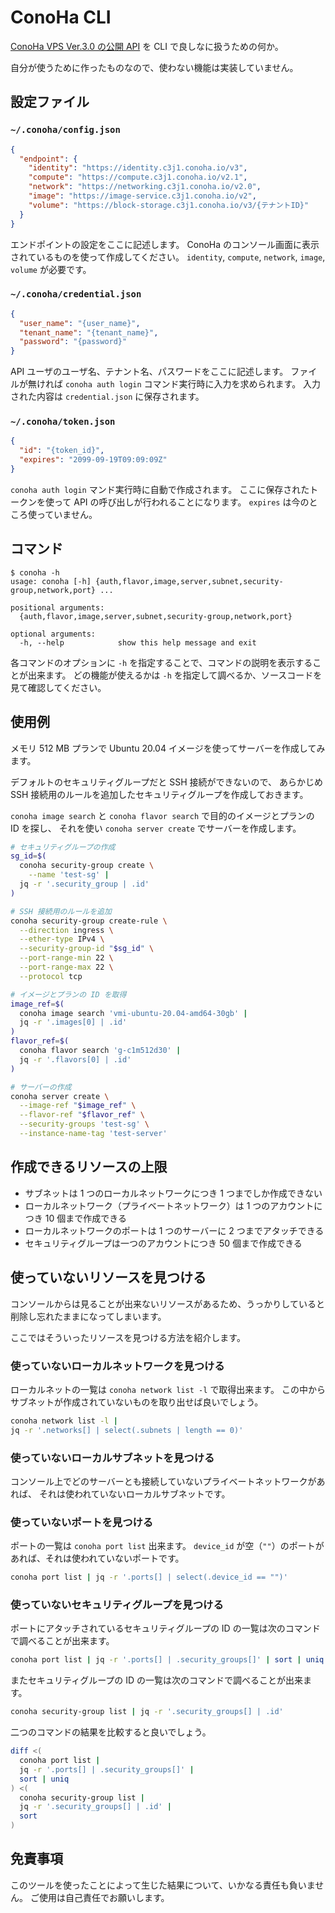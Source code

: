 # ConoHa CLI

[ConoHa VPS Ver.3.0 の公開 API](https://doc.conoha.jp/reference/api-vps3/) を CLI で良しなに扱うための何か。

自分が使うために作ったものなので、使わない機能は実装していません。

## 設定ファイル

### `~/.conoha/config.json`

```json
{
  "endpoint": {
    "identity": "https://identity.c3j1.conoha.io/v3",
    "compute": "https://compute.c3j1.conoha.io/v2.1",
    "network": "https://networking.c3j1.conoha.io/v2.0",
    "image": "https://image-service.c3j1.conoha.io/v2",
    "volume": "https://block-storage.c3j1.conoha.io/v3/{テナントID}"
  }
}
```

エンドポイントの設定をここに記述します。
ConoHa のコンソール画面に表示されているものを使って作成してください。
`identity`, `compute`, `network`, `image`, `volume` が必要です。

### `~/.conoha/credential.json`

```json
{
  "user_name": "{user_name}",
  "tenant_name": "{tenant_name}",
  "password": "{password}"
}
```

API ユーザのユーザ名、テナント名、パスワードをここに記述します。
ファイルが無ければ `conoha auth login` コマンド実行時に入力を求められます。
入力された内容は `credential.json` に保存されます。

### `~/.conoha/token.json`

```json
{
  "id": "{token_id}",
  "expires": "2099-09-19T09:09:09Z"
}
```

`conoha auth login` マンド実行時に自動で作成されます。
ここに保存されたトークンを使って API の呼び出しが行われることになります。
`expires` は今のところ使っていません。

## コマンド

```
$ conoha -h
usage: conoha [-h] {auth,flavor,image,server,subnet,security-group,network,port} ...

positional arguments:
  {auth,flavor,image,server,subnet,security-group,network,port}

optional arguments:
  -h, --help            show this help message and exit
```

各コマンドのオプションに `-h` を指定することで、コマンドの説明を表示することが出来ます。
どの機能が使えるかは `-h` を指定して調べるか、ソースコードを見て確認してください。

## 使用例

メモリ 512 MB プランで Ubuntu 20.04 イメージを使ってサーバーを作成してみます。

デフォルトのセキュリティグループだと SSH 接続ができないので、
あらかじめ SSH 接続用のルールを追加したセキュリティグループを作成しておきます。

`conoha image search` と `conoha flavor search` で目的のイメージとプランの ID を探し、
それを使い `conoha server create` でサーバーを作成します。

```sh
# セキュリティグループの作成
sg_id=$(
  conoha security-group create \
    --name 'test-sg' |
  jq -r '.security_group | .id'
)

# SSH 接続用のルールを追加
conoha security-group create-rule \
  --direction ingress \
  --ether-type IPv4 \
  --security-group-id "$sg_id" \
  --port-range-min 22 \
  --port-range-max 22 \
  --protocol tcp

# イメージとプランの ID を取得
image_ref=$(
  conoha image search 'vmi-ubuntu-20.04-amd64-30gb' |
  jq -r '.images[0] | .id'
)
flavor_ref=$(
  conoha flavor search 'g-c1m512d30' |
  jq -r '.flavors[0] | .id'
)

# サーバーの作成
conoha server create \
  --image-ref "$image_ref" \
  --flavor-ref "$flavor_ref" \
  --security-groups 'test-sg' \
  --instance-name-tag 'test-server'
```

## 作成できるリソースの上限

* サブネットは 1 つのローカルネットワークにつき 1 つまでしか作成できない
* ローカルネットワーク（プライベートネットワーク）は 1 つのアカウントにつき 10 個まで作成できる
* ローカルネットワークのポートは 1 つのサーバーに 2 つまでアタッチできる
* セキュリティグループは一つのアカウントにつき 50 個まで作成できる

## 使っていないリソースを見つける

コンソールからは見ることが出来ないリソースがあるため、うっかりしていると削除し忘れたままになってしまいます。

ここではそういったリソースを見つける方法を紹介します。

### 使っていないローカルネットワークを見つける

ローカルネットの一覧は `conoha network list -l` で取得出来ます。
この中からサブネットが作成されていないものを取り出せば良いでしょう。

```sh
conoha network list -l |
jq -r '.networks[] | select(.subnets | length == 0)'
```

### 使っていないローカルサブネットを見つける

コンソール上でどのサーバーとも接続していないプライベートネットワークがあれば、
それは使われていないローカルサブネットです。

### 使っていないポートを見つける

ポートの一覧は `conoha port list` 出来ます。
`device_id` が空（`""`）のポートがあれば、それは使われていないポートです。

```sh
conoha port list | jq -r '.ports[] | select(.device_id == "")'
```

### 使っていないセキュリティグループを見つける

ポートにアタッチされているセキュリティグループの ID の一覧は次のコマンドで調べることが出来ます。

```sh
conoha port list | jq -r '.ports[] | .security_groups[]' | sort | uniq
```

またセキュリティグループの ID の一覧は次のコマンドで調べることが出来ます。

```sh
conoha security-group list | jq -r '.security_groups[] | .id'
```

二つのコマンドの結果を比較すると良いでしょう。

```sh
diff <(
  conoha port list |
  jq -r '.ports[] | .security_groups[]' |
  sort | uniq
) <(
  conoha security-group list |
  jq -r '.security_groups[] | .id' |
  sort
)
```

## 免責事項

このツールを使ったことによって生じた結果について、いかなる責任も負いません。
ご使用は自己責任でお願いします。
